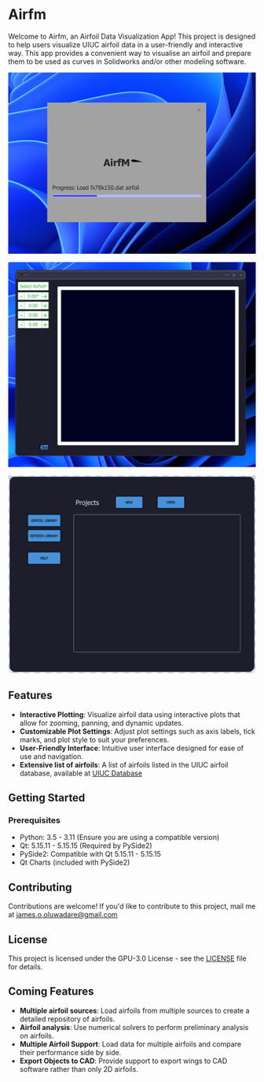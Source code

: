 # Airfm

Welcome to Airfm, an Airfoil Data Visualization App! This project is designed to help users visualize UIUC airfoil data in a user-friendly and interactive way. This app provides a convenient way to visualise an airfoil and prepare them to be used as curves in Solidworks and/or other modeling software.

![Splash screen](screenshots/splash_screen.png)

![Main screen](screenshots/main_screen.png)

![Select Project](screenshots/select_project.png)

## Features

- **Interactive Plotting**: Visualize airfoil data using interactive plots that allow for zooming, panning, and dynamic updates.
- **Customizable Plot Settings**: Adjust plot settings such as axis labels, tick marks, and plot style to suit your preferences.
- **User-Friendly Interface**: Intuitive user interface designed for ease of use and navigation.
- **Extensive list of airfoils**: A list of airfoils listed in the UIUC airfoil database, available at [UIUC Database](https://m-selig.ae.illinois.edu/ads/coord_database.html)

## Getting Started

### Prerequisites

- Python: 3.5 - 3.11 (Ensure you are using a compatible version)
- Qt: 5.15.11 - 5.15.15 (Required by PySide2)
- PySide2: Compatible with Qt 5.15.11 - 5.15.15
- Qt Charts (included with PySide2)

## Contributing

Contributions are welcome! If you'd like to contribute to this project, mail me at [james.o.oluwadare@gmail.com](james.o.oluwadare@gmail.com)

## License

This project is licensed under the GPU-3.0 License - see the [LICENSE](LICENSE) file for details.

## Coming Features

- **Multiple airfoil sources**: Load airfoils from multiple sources to create a detailed repository of airfoils.
- **Airfoil analysis**: Use numerical solvers to perform preliminary analysis on airfoils.
- **Multiple Airfoil Support**: Load data for multiple airfoils and compare their performance side by side.
- **Export Objects to CAD**: Provide support to export wings to CAD software rather than only 2D airfoils.
